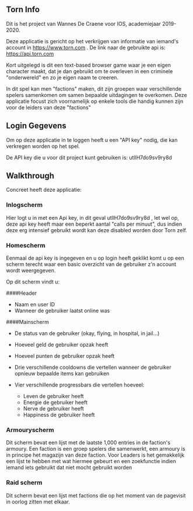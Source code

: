## Torn Info

Dit is het project van Wannes De Craene voor IOS, academiejaar 2019-2020.

Deze applicatie is gericht op het verkrijgen van informatie van iemand's account in https://www.torn.com . De link naar de gebruikte api is: https://api.torn.com

Kort uitgelegd is dit een text-based browser game waar je een eigen character maakt, dat je dan gebruikt om te overleven in een criminele "onderwereld" en zo je eigen naam te creeren. 

In dit spel kan men "factions" maken, dit zijn groepen waar verschillende spelers samenkomen om samen bepaalde uitdagingen te overkomen. Deze applicatie focust zich voornamelijk op enkele tools die handig kunnen zijn voor de leiders van deze "factions"

## Login Gegevens

Om op deze applicatie in te loggen heeft u een "API key" nodig, die kan verkregen worden op het spel. 

De API key die u voor dit project kunt gebruiken is: utllH7do9sv9ry8d 

## Walkthrough


Concreet heeft deze applicatie:

### Inlogscherm

Hier logt u in met een Api key, in dit geval utllH7do9sv9ry8d , let wel op, deze api key heeft maar een beperkt aantal "calls per minuut", dus indien deze erg intensief gebruikt wordt kan deze disabled worden door Torn zelf.

### Homescherm

Eenmaal de api key is ingegeven en u op login heeft geklikt komt u op een scherm terecht waar een basic overzicht van de gebruiker z'n account wordt weergegeven.

Op dit scherm vindt u:

####Header

- Naam en user ID
- Wanneer de gebruiker laatst online was

####Mainscherm

- De status van de gebruiker (okay, flying, in hospital, in jail...)
- Hoeveel geld de gebruiker opzak heeft
- Hoeveel punten de gebruiker opzak heeft
- Drie verschillende cooldowns die vertellen wanneer de gebruiker opnieuw bepaalde items kan gebruiken

- Vier verschillende progressbars die vertellen hoeveel: 
  * Leven de gebruiker heeft
  * Energie de gebruiker heeft
  * Nerve de gebruiker heeft
  * Happiness de gebruiker heeft
  
  
  
### Armouryscherm

Dit scherm bevat een lijst met de laatste 1,000 entries in de faction's armoury. Een faction is een groep spelers die samenwerkt, een armoury is in principe het magazijn van deze faction. Voor Leaders is het gemakkelijk een lijst te hebben met wat hiermee gebeurt en een zoekfunctie indien iemand iets gebruikt dat niet mocht gebruikt worden

### Raid scherm

Dit scherm bevat een lijst met factions die op het moment van de pagevisit in oorlog zitten met elkaar.
